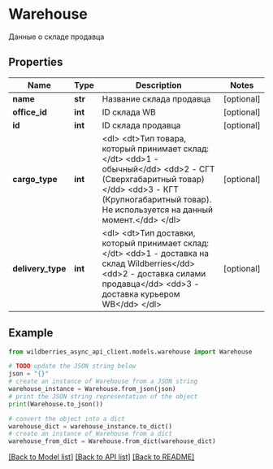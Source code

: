 # Warehouse

Данные о складе продавца

## Properties

Name | Type | Description | Notes
------------ | ------------- | ------------- | -------------
**name** | **str** | Название склада продавца | [optional] 
**office_id** | **int** | ID склада WB | [optional] 
**id** | **int** | ID склада продавца | [optional] 
**cargo_type** | **int** | &lt;dl&gt; &lt;dt&gt;Тип товара, который принимает склад:&lt;/dt&gt; &lt;dd&gt;1 - обычный&lt;/dd&gt; &lt;dd&gt;2 - СГТ (Сверхгабаритный товар)&lt;/dd&gt; &lt;dd&gt;3 - КГТ (Крупногабаритный товар). Не используется на данный момент.&lt;/dd&gt; &lt;/dl&gt;  | [optional] 
**delivery_type** | **int** | &lt;dl&gt; &lt;dt&gt;Тип доставки, который принимает склад:&lt;/dt&gt; &lt;dd&gt;1 - доставка на склад Wildberries&lt;/dd&gt; &lt;dd&gt;2 - доставка силами продавца&lt;/dd&gt; &lt;dd&gt;3 - доставка курьером WB&lt;/dd&gt; &lt;/dl&gt;  | [optional] 

## Example

```python
from wildberries_async_api_client.models.warehouse import Warehouse

# TODO update the JSON string below
json = "{}"
# create an instance of Warehouse from a JSON string
warehouse_instance = Warehouse.from_json(json)
# print the JSON string representation of the object
print(Warehouse.to_json())

# convert the object into a dict
warehouse_dict = warehouse_instance.to_dict()
# create an instance of Warehouse from a dict
warehouse_from_dict = Warehouse.from_dict(warehouse_dict)
```
[[Back to Model list]](../README.md#documentation-for-models) [[Back to API list]](../README.md#documentation-for-api-endpoints) [[Back to README]](../README.md)


